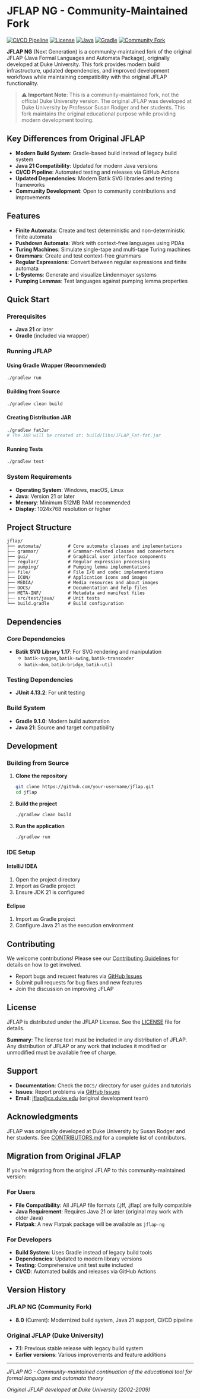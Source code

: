 # JFLAP NG - Community-Maintained Fork

[![CI/CD Pipeline](https://github.com/your-username/jflap/actions/workflows/ci-cd.yml/badge.svg)](https://github.com/your-username/jflap/actions/workflows/ci-cd.yml)
[![License](https://img.shields.io/badge/License-JFLAP-blue.svg)](LICENSE)
[![Java](https://img.shields.io/badge/Java-21-orange.svg)](https://openjdk.org/projects/jdk/21/)
[![Gradle](https://img.shields.io/badge/Gradle-9.1.0-green.svg)](https://gradle.org/)
[![Community Fork](https://img.shields.io/badge/Community-Fork-yellow.svg)](CONTRIBUTORS.md)

**JFLAP NG** (Next Generation) is a community-maintained fork of the original JFLAP (Java Formal Languages and Automata Package), originally developed at Duke University. This fork provides modern build infrastructure, updated dependencies, and improved development workflows while maintaining compatibility with the original JFLAP functionality.

> **⚠️ Important Note**: This is a community-maintained fork, not the official Duke University version. The original JFLAP was developed at Duke University by Professor Susan Rodger and her students. This fork maintains the original educational purpose while providing modern development tooling.

## Key Differences from Original JFLAP

- **Modern Build System**: Gradle-based build instead of legacy build system
- **Java 21 Compatibility**: Updated for modern Java versions
- **CI/CD Pipeline**: Automated testing and releases via GitHub Actions
- **Updated Dependencies**: Modern Batik SVG libraries and testing frameworks
- **Community Development**: Open to community contributions and improvements

## Features

- **Finite Automata**: Create and test deterministic and non-deterministic finite automata
- **Pushdown Automata**: Work with context-free languages using PDAs
- **Turing Machines**: Simulate single-tape and multi-tape Turing machines
- **Grammars**: Create and test context-free grammars
- **Regular Expressions**: Convert between regular expressions and finite automata
- **L-Systems**: Generate and visualize Lindenmayer systems
- **Pumping Lemmas**: Test languages against pumping lemma properties

## Quick Start

### Prerequisites

- **Java 21** or later
- **Gradle** (included via wrapper)

### Running JFLAP

#### Using Gradle Wrapper (Recommended)
```bash
./gradlew run
```

#### Building from Source
```bash
./gradlew clean build
```

#### Creating Distribution JAR
```bash
./gradlew fatJar
# The JAR will be created at: build/libs/JFLAP_Fat-fat.jar
```

#### Running Tests
```bash
./gradlew test
```

### System Requirements

- **Operating System**: Windows, macOS, Linux
- **Java**: Version 21 or later
- **Memory**: Minimum 512MB RAM recommended
- **Display**: 1024x768 resolution or higher

## Project Structure

```
jflap/
├── automata/          # Core automata classes and implementations
├── grammar/           # Grammar-related classes and converters
├── gui/               # Graphical user interface components
├── regular/           # Regular expression processing
├── pumping/           # Pumping lemma implementations
├── file/              # File I/O and codec implementations
├── ICON/              # Application icons and images
├── MEDIA/             # Media resources and about images
├── DOCS/              # Documentation and help files
├── META-INF/          # Metadata and manifest files
├── src/test/java/     # Unit tests
└── build.gradle       # Build configuration
```

## Dependencies

### Core Dependencies
- **Batik SVG Library 1.17**: For SVG rendering and manipulation
  - `batik-svggen`, `batik-swing`, `batik-transcoder`
  - `batik-dom`, `batik-bridge`, `batik-util`

### Testing Dependencies
- **JUnit 4.13.2**: For unit testing

### Build System
- **Gradle 9.1.0**: Modern build automation
- **Java 21**: Source and target compatibility

## Development

### Building from Source

1. **Clone the repository**
   ```bash
   git clone https://github.com/your-username/jflap.git
   cd jflap
   ```

2. **Build the project**
   ```bash
   ./gradlew clean build
   ```

3. **Run the application**
   ```bash
   ./gradlew run
   ```

### IDE Setup

#### IntelliJ IDEA
1. Open the project directory
2. Import as Gradle project
3. Ensure JDK 21 is configured

#### Eclipse
1. Import as Gradle project
2. Configure Java 21 as the execution environment

## Contributing

We welcome contributions! Please see our [Contributing Guidelines](CONTRIBUTING.md) for details on how to get involved.

- Report bugs and request features via [GitHub Issues](https://github.com/your-username/jflap/issues)
- Submit pull requests for bug fixes and new features
- Join the discussion on improving JFLAP

## License

JFLAP is distributed under the JFLAP License. See the [LICENSE](LICENSE) file for details.

**Summary**: The license text must be included in any distribution of JFLAP. Any distribution of JFLAP or any work that includes it modified or unmodified must be available free of charge.

## Support

- **Documentation**: Check the `DOCS/` directory for user guides and tutorials
- **Issues**: Report problems via [GitHub Issues](https://github.com/your-username/jflap/issues)
- **Email**: jflap@cs.duke.edu (original development team)

## Acknowledgments

JFLAP was originally developed at Duke University by Susan Rodger and her students. See [CONTRIBUTORS.md](CONTRIBUTORS.md) for a complete list of contributors.

## Migration from Original JFLAP

If you're migrating from the original JFLAP to this community-maintained version:

### For Users
- **File Compatibility**: All JFLAP file formats (.jff, .jflap) are fully compatible
- **Java Requirement**: Requires Java 21 or later (original may work with older Java)
- **Flatpak**: A new Flatpak package will be available as `jflap-ng`

### For Developers
- **Build System**: Uses Gradle instead of legacy build tools
- **Dependencies**: Updated to modern library versions
- **Testing**: Comprehensive unit test suite included
- **CI/CD**: Automated builds and releases via GitHub Actions

## Version History

### JFLAP NG (Community Fork)
- **8.0** (Current): Modernized build system, Java 21 support, CI/CD pipeline

### Original JFLAP (Duke University)
- **7.1**: Previous stable release with legacy build system
- **Earlier versions**: Various improvements and feature additions

---

*JFLAP NG - Community-maintained continuation of the educational tool for formal languages and automata theory*

*Original JFLAP developed at Duke University (2002-2009)*

